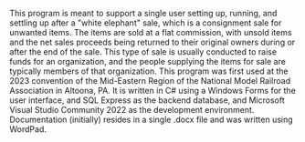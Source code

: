 This program is meant to support a single user setting up, running, and settling up after a "white elephant" sale, which is a consignment sale for unwanted items.
The items are sold at a flat commission, with unsold items and the net sales proceeds being returned to their original owners during or after the end of the sale.
This type of sale is usually conducted to raise funds for an organization, and the people supplying the items for sale are typically members of that organization.
This program was first used at the 2023 convention of the Mid-Eastern Region of the National Model Railroad Association in Altoona, PA.
It is written in C# using a Windows Forms for the user interface, and SQL Express as the backend database, and Microsoft Visual Studio Community 2022 as the development environment.
Documentation (initially) resides in a single .docx file and was written using WordPad.
